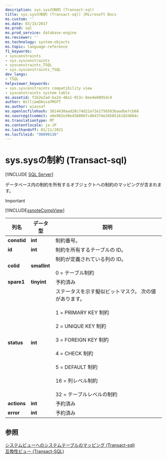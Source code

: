 ```yaml
---
description: sys.sysの制約 (Transact-sql)
title: sys.sysの制約 (Transact-sql) |Microsoft Docs
ms.custom: ''
ms.date: 03/15/2017
ms.prod: sql
ms.prod_service: database-engine
ms.reviewer: ''
ms.technology: system-objects
ms.topic: language-reference
f1_keywords:
- sysconstraints
- sys.sysconstraints
- sysconstraints_TSQL
- sys.sysconstraints_TSQL
dev_langs:
- TSQL
helpviewer_keywords:
- sys.sysconstraints compatibility view
- sysconstraints system table
ms.assetid: f2b2e2ad-ba24-48a1-913c-8ee4e0895dc4
author: WilliamDAssafMSFT
ms.author: wiassaf
ms.openlocfilehash: 3014430aad20c74d22a72e1756503baadbe7cb68
ms.sourcegitcommit: a9e982e30e458866fcd64374e3458516182d604c
ms.translationtype: MT
ms.contentlocale: ja-JP
ms.lasthandoff: 01/11/2021
ms.locfileid: "98099136"
---
```

# <a name="syssysconstraints-transact-sql"></a>sys.sysの制約 (Transact-sql)
[!INCLUDE [SQL Server](../../includes/applies-to-version/sqlserver.md)]

  データベース内の制約を所有するオブジェクトへの制約のマッピングが含まれます。  
  
> [!IMPORTANT]  
>  [!INCLUDE[ssnoteCompView](../../includes/ssnotecompview-md.md)]  
  
|列名|データ型|説明|  
|-----------------|---------------|-----------------|  
|**constid**|**int**|制約番号。|  
|**id**|**int**|制約を所有するテーブルの ID。|  
|**colid**|**smallint**|制約が定義されている列の ID。<br /><br /> 0 = テーブル制約|  
|**spare1**|**tinyint**|予約済み|  
|**status**|**int**|ステータスを示す擬似ビットマスク。 次の値があります。<br /><br /> 1 = PRIMARY KEY 制約<br /><br /> 2 = UNIQUE KEY 制約<br /><br /> 3 = FOREIGN KEY 制約<br /><br /> 4 = CHECK 制約<br /><br /> 5 = DEFAULT 制約<br /><br /> 16 = 列レベル制約<br /><br /> 32 = テーブルレベルの制約|  
|**actions**|**int**|予約済み|  
|**error**|**int**|予約済み|  
  
## <a name="see-also"></a>参照  
 [システムビューへのシステムテーブルのマッピング &#40;Transact-sql&#41;](../../relational-databases/system-tables/mapping-system-tables-to-system-views-transact-sql.md)   
 [互換性ビュー &#40;Transact-SQL&#41;](~/relational-databases/system-compatibility-views/system-compatibility-views-transact-sql.md)  
  
  
